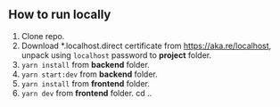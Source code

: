 How to run locally
---

1. Clone repo.
2. Download *.localhost.direct certificate from https://aka.re/localhost, unpack using `localhost` password to __project__ folder.
3. ```yarn install``` from __backend__ folder.
4. ```yarn start:dev``` from __backend__ folder.
5. ```yarn install``` from __frontend__ folder.
6. ```yarn dev``` from __frontend__ folder.
cd ..